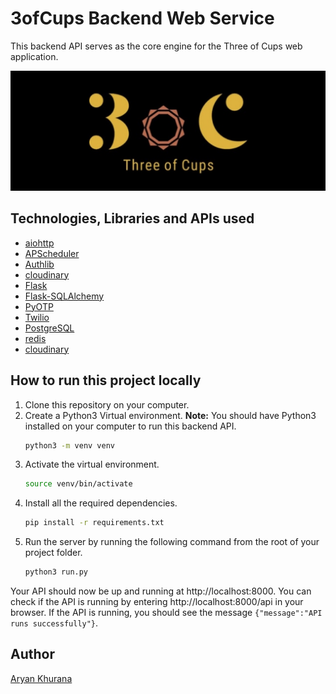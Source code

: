 # 3ofCups Backend Web Service

This backend API serves as the core engine for the Three of Cups web application.

<p align="center">
  <img src="./assets/logo.png" alt="3oC Logo">
</p>

## Technologies, Libraries and APIs used

- [aiohttp](https://docs.aiohttp.org/en/stable/)
- [APScheduler](https://apscheduler.readthedocs.io/en/stable/)
- [Authlib](https://docs.authlib.org/en/latest/)
- [cloudinary](https://cloudinary.com/documentation)
- [Flask](https://flask.palletsprojects.com/en/2.0.x/)
- [Flask-SQLAlchemy](https://flask-sqlalchemy.palletsprojects.com/)
- [PyOTP](https://github.com/pyauth/pyotp)
- [Twilio](https://www.twilio.com/docs/usage/api)
- [PostgreSQL](https://www.postgresql.org/docs/)
- [redis](https://redis.io/documentation)
- [cloudinary](https://cloudinary.com/documentation)

## How to run this project locally

1. Clone this repository on your computer.
2. Create a Python3 Virtual environment. **Note:** You should have Python3 installed on your computer to run this backend API.
    ```bash
    python3 -m venv venv
    ```
3. Activate the virtual environment.
    ```bash
    source venv/bin/activate
    ```
4. Install all the required dependencies.
    ```bash
    pip install -r requirements.txt
    ```
5. Run the server by running the following command from the root of your project folder.
    ```bash
    python3 run.py
    ```

Your API should now be up and running at http://localhost:8000. You can check if the API is running by entering http://localhost:8000/api in your browser. If the API is running, you should see the message `{"message":"API runs successfully"}`.

## Author
[Aryan Khurana](https://github.com/AryanK1511)
